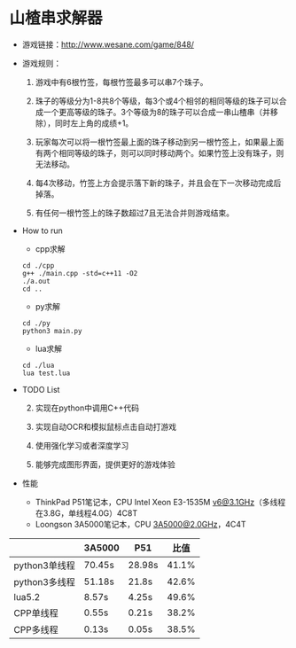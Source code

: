 # 山楂串求解器

- 游戏链接：http://www.wesane.com/game/848/

- 游戏规则：

  1. 游戏中有6根竹签，每根竹签最多可以串7个珠子。

  2. 珠子的等级分为1-8共8个等级，每3个或4个相邻的相同等级的珠子可以合成一个更高等级的珠子。3个等级为8的珠子可以合成一串山楂串（并移除），同时左上角的成绩+1。

  3. 玩家每次可以将一根竹签最上面的珠子移动到另一根竹签上，如果最上面有两个相同等级的珠子，则可以同时移动两个。如果竹签上没有珠子，则无法移动。

  4. 每4次移动，竹签上方会提示落下新的珠子，并且会在下一次移动完成后掉落。

  5. 有任何一根竹签上的珠子数超过7且无法合并则游戏结束。

- How to run

  - cpp求解

  ```shell
  cd ./cpp
  g++ ./main.cpp -std=c++11 -O2
  ./a.out
  cd ..
  ```
  - py求解

  ```shell
  cd ./py
  python3 main.py
  ```

  - lua求解

  ```shell
  cd ./lua
  lua test.lua
  ```

- TODO List

  2. 实现在python中调用C++代码

  3. 实现自动OCR和模拟鼠标点击自动打游戏

  4. 使用强化学习或者深度学习

  5. 能够完成图形界面，提供更好的游戏体验

- 性能

  - ThinkPad P51笔记本，CPU Intel Xeon E3-1535M v6@3.1GHz（多线程在3.8G，单线程4.0G）4C8T
  - Loongson 3A5000笔记本，CPU 3A5000@2.0GHz，4C4T

|               | 3A5000 | P51    | 比值  |
| ------------- | ------ | ------ | ----- |
| python3单线程 | 70.45s | 28.98s | 41.1% |
| python3多线程 | 51.18s | 21.8s  | 42.6% |
| lua5.2        | 8.57s  | 4.25s  | 49.6% |
| CPP单线程     | 0.55s  | 0.21s  | 38.2% |
| CPP多线程     | 0.13s  | 0.05s  | 38.5% |

